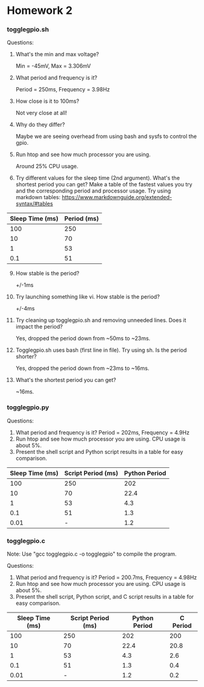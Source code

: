 # Homework 2

### togglegpio.sh
Questions:

1. What's the min and max voltage?

	Min = -45mV, Max = 3.306mV
2. What period and frequency is it?

	Period = 250ms, Frequency = 3.98Hz
3. How close is it to 100ms?

	Not very close at all!
4. Why do they differ?

	Maybe we are seeing overhead from using bash and sysfs to control the gpio.
5. Run htop and see how much processor you are using.

	Around 25% CPU usage.
6. Try different values for the sleep time (2nd argument). What's the shortest period you can get? Make a table of the fastest values you try and the corresponding period and processor usage. Try using markdown tables: https://www.markdownguide.org/extended-syntax/#tables

| Sleep Time (ms) | Period (ms) |
|-|-|
|100|250|
|10|70|
|1|53|
|0.1|51|

9. How stable is the period?

	+/-1ms
8. Try launching something like vi. How stable is the period?

	+/-4ms	
9. Try cleaning up togglegpio.sh and removing unneeded lines. Does it impact the period?

	Yes, dropped the period down from ~50ms to ~23ms.
10. Togglegpio.sh uses bash (first line in file). Try using sh. Is the period shorter?

	Yes, dropped the period down from ~23ms to ~16ms.
11. What's the shortest period you can get?

	~16ms.

### togglegpio.py

Questions:

1. What period and frequency is it?
	Period = 202ms, Frequency = 4.9Hz
2. Run htop and see how much processor you are using.
	CPU usage is about 5%.
3. Present the shell script and Python script results in a table for easy comparison.

| Sleep Time (ms) | Script Period (ms) | Python Period|
|-|-|-|
|100|250|202|
|10|70|22.4|
|1|53|4.3|
|0.1|51|1.3|
|0.01|-|1.2|

### togglegpio.c
Note: Use "gcc togglegpio.c -o togglegpio" to compile the program.

Questions:

1. What period and frequency is it?
	Period = 200.7ms, Frequency = 4.98Hz
2. Run htop and see how much processor you are using.
	CPU usage is about 5%.
3. Present the shell script, Python script, and C script results in a table for easy comparison.

| Sleep Time (ms) | Script Period (ms) | Python Period| C Period|
|-|-|-|-|
|100|250|202|200|
|10|70|22.4|20.8|
|1|53|4.3|2.6|
|0.1|51|1.3|0.4|
|0.01|-|1.2|0.2|

